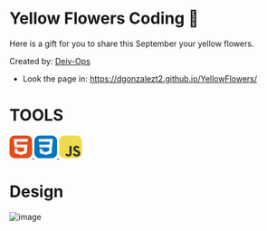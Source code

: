 # Yellow Flowers Coding 🌻

Here is a gift for you to share this September your yellow flowers.

Created by: [Deiv-Ops](https://github.com/dgonzalezt2)
* Look the page in: https://dgonzalezt2.github.io/YellowFlowers/

# TOOLS
<div>
<a href="https://html.com/" target="_blank" rel="noreferrer">
    <img src="https://raw.githubusercontent.com/tandpfun/skill-icons/e67133bc60d96561bc247dfbc3eece0a897285c8/icons/HTML.svg" alt="html" width="40" height="40"/>
  </a>
<a href="https://tailwindcss.com/" target="_blank" rel="noreferrer"> <img src="https://raw.githubusercontent.com/tandpfun/skill-icons/e67133bc60d96561bc247dfbc3eece0a897285c8/icons/CSS.svg" alt="tailwind" width="40" height="40"/> 
</a> 
  <a href="https://developer.mozilla.org/en-US/docs/Web/JavaScript" target="_blank" rel="noreferrer">
    <img src="https://raw.githubusercontent.com/tandpfun/skill-icons/e67133bc60d96561bc247dfbc3eece0a897285c8/icons/JavaScript.svg" alt="javascript" width="40" height="40"/>
  </a>


</div>


# Design 

![image](https://github.com/user-attachments/assets/5760a58f-1b49-4ced-bbb2-0a83c85b7fff)
